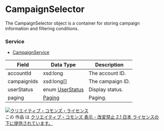 # CampaignSelector
The CampaignSelector object is a container for storing campaign information and filtering conditions.
### Service
+ [CampaignService](../services/CampaignService.md)

| Field | Data Type | Description | 
|---|---|---|
| accountId| xsd:long| The account ID. |
| campaignIds| xsd:long[]| The campaign ID. |
| userStatus| enum <a href="../data/UserStatus.md">UserStatus</a>| Display status. |
| paging| <a href="../data/Paging.md">Paging</a>| Paging. |
<a rel="license" href="http://creativecommons.org/licenses/by-nd/2.1/jp/"><img alt="クリエイティブ・コモンズ・ライセンス" style="border-width:0" src="https://i.creativecommons.org/l/by-nd/2.1/jp/88x31.png" /></a><br />この 作品 は <a rel="license" href="http://creativecommons.org/licenses/by-nd/2.1/jp/">クリエイティブ・コモンズ 表示 - 改変禁止 2.1 日本 ライセンスの下に提供されています。</a>
